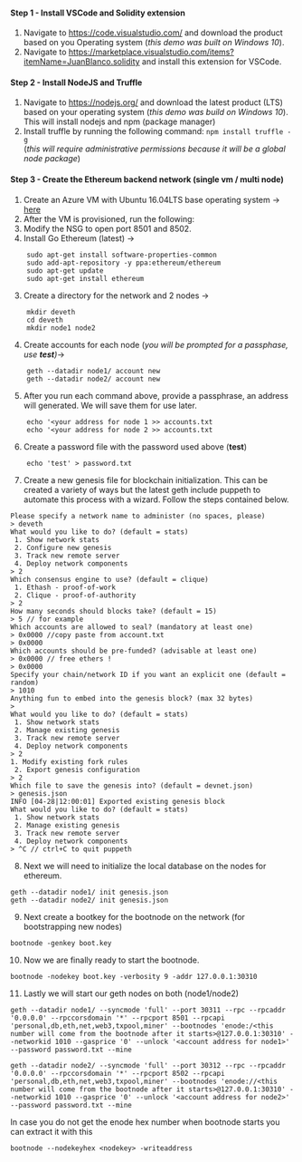 #### Step 1 - Install VSCode and Solidity extension
1. Navigate to https://code.visualstudio.com/ and download the product based on you Operating system (*this demo was built on Windows 10*).
2. Navigate to https://marketplace.visualstudio.com/items?itemName=JuanBlanco.solidity and install this extension for VSCode.

#### Step 2 - Install NodeJS and Truffle
1. Navigate to https://nodejs.org/ and download the latest product (LTS) based on your operating system (*this demo was build on Windows 10*).  This will install nodejs and npm (package manager)
2. Install truffle by running the following command: `npm install truffle -g` 
<br/>(*this will require administrative permissions because it will be a global node package*)

#### Step 3 - Create the Ethereum backend network (single vm / multi node)
1. Create an Azure VM with Ubuntu 16.04LTS base operating system -> [here](https://portal.azure.com/#create/Canonical.UbuntuServer1604LTS-ARM)
2. After the VM is provisioned, run the following:
  1. Modify the NSG to open port 8501 and 8502.
  2. Install Go Ethereum (latest) ->
```
    sudo apt-get install software-properties-common
    sudo add-apt-repository -y ppa:ethereum/ethereum
    sudo apt-get update
    sudo apt-get install ethereum
```
  3. Create a directory for the network and 2 nodes -> 
```
    mkdir deveth
    cd deveth
    mkdir node1 node2
```
  4. Create accounts for each node (*you will be prompted for a passphase, use **test**)*->
```
    geth --datadir node1/ account new
    geth --datadir node2/ account new
```
  5. After you run each command above, provide a passphrase, an address will generated.  We will save them for use later.
``` 
    echo '<your address for node 1 >> accounts.txt
    echo '<your address for node 2 >> accounts.txt
```
  6. Create a password file with the password used above (**test**)
```
    echo 'test' > password.txt
```
  7. Create a new genesis file for blockchain initialization.  This can be created a variety of ways but the latest geth include puppeth to automate this process with a wizard.  Follow the steps contained below.
```
Please specify a network name to administer (no spaces, please)
> deveth
What would you like to do? (default = stats)
 1. Show network stats
 2. Configure new genesis
 3. Track new remote server
 4. Deploy network components
> 2
Which consensus engine to use? (default = clique)
 1. Ethash - proof-of-work
 2. Clique - proof-of-authority
> 2
How many seconds should blocks take? (default = 15)
> 5 // for example
Which accounts are allowed to seal? (mandatory at least one)
> 0x0000 //copy paste from account.txt 
> 0x0000
Which accounts should be pre-funded? (advisable at least one)
> 0x0000 // free ethers !
> 0x0000
Specify your chain/network ID if you want an explicit one (default = random)
> 1010 
Anything fun to embed into the genesis block? (max 32 bytes)
>
What would you like to do? (default = stats)
 1. Show network stats
 2. Manage existing genesis
 3. Track new remote server
 4. Deploy network components
> 2
1. Modify existing fork rules
 2. Export genesis configuration
> 2
Which file to save the genesis into? (default = devnet.json)
> genesis.json
INFO [04-28|12:00:01] Exported existing genesis block
What would you like to do? (default = stats)
 1. Show network stats
 2. Manage existing genesis
 3. Track new remote server
 4. Deploy network components
> ^C // ctrl+C to quit puppeth
```
  8. Next we will need to initialize the local database on the nodes for ethereum.
```
geth --datadir node1/ init genesis.json
geth --datadir node2/ init genesis.json
```
  9. Next create a bootkey for the bootnode on the network (for bootstrapping new nodes)
```
bootnode -genkey boot.key
```
  10. Now we are finally ready to start the bootnode.
``` 
bootnode -nodekey boot.key -verbosity 9 -addr 127.0.0.1:30310
```
  11. Lastly we will start our geth nodes on both (node1/node2)
```
geth --datadir node1/ --syncmode 'full' --port 30311 --rpc --rpcaddr '0.0.0.0' --rpccorsdomain '*' --rpcport 8501 --rpcapi 'personal,db,eth,net,web3,txpool,miner' --bootnodes 'enode:/<this number will come from the bootnode after it starts>@127.0.0.1:30310' --networkid 1010 --gasprice '0' --unlock '<account address for node1>' --password password.txt --mine

geth --datadir node2/ --syncmode 'full' --port 30312 --rpc --rpcaddr '0.0.0.0' --rpccorsdomain '*' --rpcport 8502 --rpcapi 'personal,db,eth,net,web3,txpool,miner' --bootnodes 'enode://<this number will come from the bootnode after it starts>@127.0.0.1:30310' --networkid 1010 --gasprice '0' --unlock '<account address for node2>' --password password.txt --mine
```
In case you do not get the enode hex number when bootnode starts you can extract it with this
```
bootnode --nodekeyhex <nodekey> -writeaddress
```
